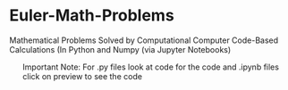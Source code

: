 # Euler-Math-Problems
Mathematical Problems Solved by Computational Computer Code-Based Calculations (In Python and Numpy (via Jupyter Notebooks)
<list>
  <ol> Important Note: For .py files look at code for the code and .ipynb files click on preview to see the code </ol>
 </list>
